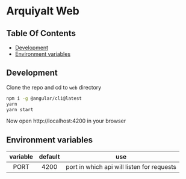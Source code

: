 # Arquiyalt Web

## Table Of Contents

- [Development](#development)
- [Environment variables](#environment-variables)

## Development

Clone the repo and cd to `web` directory

```bash
npm i -g @angular/cli@latest
yarn
yarn start
```

Now open http://localhost:4200 in your browser

## Environment variables

|variable|default|use|
|:-:|:-:|:-:|
|PORT|4200|port in which api will listen for requests|
